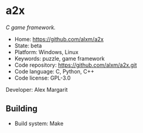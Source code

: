# a2x

_C game framework._

- Home: https://github.com/alxm/a2x
- State: beta
- Platform: Windows, Linux
- Keywords: puzzle, game framework
- Code repository: https://github.com/alxm/a2x.git
- Code language: C, Python, C++
- Code license: GPL-3.0

Developer: Alex Margarit

## Building

- Build system: Make
